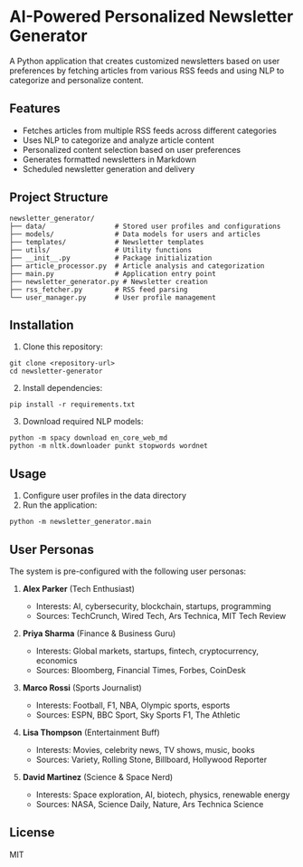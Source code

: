 # AI-Powered Personalized Newsletter Generator

A Python application that creates customized newsletters based on user preferences by fetching articles from various RSS feeds and using NLP to categorize and personalize content.

## Features

- Fetches articles from multiple RSS feeds across different categories
- Uses NLP to categorize and analyze article content
- Personalized content selection based on user preferences
- Generates formatted newsletters in Markdown
- Scheduled newsletter generation and delivery

## Project Structure

```
newsletter_generator/
├── data/                 # Stored user profiles and configurations
├── models/               # Data models for users and articles
├── templates/            # Newsletter templates
├── utils/                # Utility functions
├── __init__.py           # Package initialization
├── article_processor.py  # Article analysis and categorization
├── main.py               # Application entry point
├── newsletter_generator.py # Newsletter creation
├── rss_fetcher.py        # RSS feed parsing
└── user_manager.py       # User profile management
```

## Installation

1. Clone this repository:
```
git clone <repository-url>
cd newsletter-generator
```

2. Install dependencies:
```
pip install -r requirements.txt
```

3. Download required NLP models:
```
python -m spacy download en_core_web_md
python -m nltk.downloader punkt stopwords wordnet
```

## Usage

1. Configure user profiles in the data directory
2. Run the application:
```
python -m newsletter_generator.main
```

## User Personas

The system is pre-configured with the following user personas:

1. **Alex Parker** (Tech Enthusiast)
   - Interests: AI, cybersecurity, blockchain, startups, programming
   - Sources: TechCrunch, Wired Tech, Ars Technica, MIT Tech Review

2. **Priya Sharma** (Finance & Business Guru)
   - Interests: Global markets, startups, fintech, cryptocurrency, economics
   - Sources: Bloomberg, Financial Times, Forbes, CoinDesk

3. **Marco Rossi** (Sports Journalist)
   - Interests: Football, F1, NBA, Olympic sports, esports
   - Sources: ESPN, BBC Sport, Sky Sports F1, The Athletic

4. **Lisa Thompson** (Entertainment Buff)
   - Interests: Movies, celebrity news, TV shows, music, books
   - Sources: Variety, Rolling Stone, Billboard, Hollywood Reporter

5. **David Martinez** (Science & Space Nerd)
   - Interests: Space exploration, AI, biotech, physics, renewable energy
   - Sources: NASA, Science Daily, Nature, Ars Technica Science

## License

MIT
